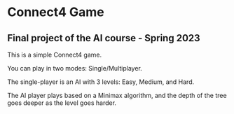 # Connect4 Game
## Final project of the AI course - Spring 2023

This is a simple Connect4 game.

You can play in two modes: Single/Multiplayer.

The single-player is an AI with 3 levels: Easy, Medium, and Hard.

The AI player plays based on a Minimax algorithm, and the depth of the tree goes deeper as the level goes harder.
